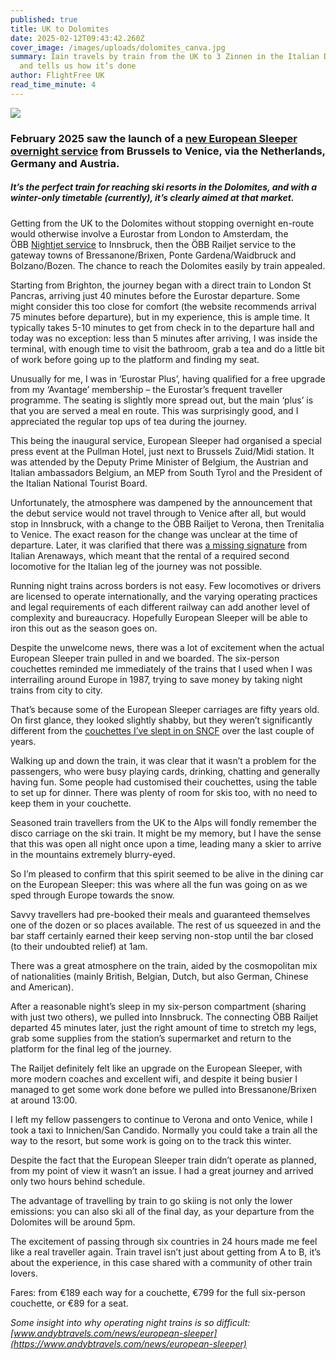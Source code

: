 ```yaml
---
published: true
title: UK to Dolomites
date: 2025-02-12T09:43:42.260Z
cover_image: /images/uploads/dolomites_canva.jpg
summary: Iain travels by train from the UK to 3 Zinnen in the Italian Dolomites
  and tells us how it’s done
author: FlightFree UK
read_time_minute: 4
---
```

![](/images/uploads/dolomites_ski_canva.jpg)

### February 2025 saw the launch of a [new European Sleeper overnight service](https://www.europeansleeper.eu/bolzano) from Brussels to Venice, via the Netherlands, Germany and Austria. 

##### It’s the perfect train for reaching ski resorts in the Dolomites, and with a winter-only timetable (currently), it’s clearly aimed at that market. 

Getting from the UK to the Dolomites without stopping overnight en-route would otherwise involve a Eurostar from London to Amsterdam, the ÖBB [Nightjet service](https://skiflightfree.org/tag/nightjet/) to Innsbruck, then the ÖBB Railjet service to the gateway towns of Bressanone/Brixen, Ponte Gardena/Waidbruck and Bolzano/Bozen. The chance to reach the Dolomites easily by train appealed.

Starting from Brighton, the journey began with a direct train to London St Pancras, arriving just 40 minutes before the Eurostar departure. Some might consider this too close for comfort (the website recommends arrival 75 minutes before departure), but in my experience, this is ample time. It typically takes 5-10 minutes to get from check in to the departure hall and today was no exception: less than 5 minutes after arriving, I was inside the terminal, with enough time to visit the bathroom, grab a tea and do a little bit of work before going up to the platform and finding my seat.

Unusually for me, I was in ‘Eurostar Plus’, having qualified for a free upgrade from my ‘Avantage’ membership – the Eurostar’s frequent traveller programme. The seating is slightly more spread out, but the main ‘plus’ is that you are served a meal en route. This was surprisingly good, and I appreciated the regular top ups of tea during the journey.

This being the inaugural service, European Sleeper had organised a special press event at the Pullman Hotel, just next to Brussels Zuid/Midi station. It was attended by the Deputy Prime Minister of Belgium, the Austrian and Italian ambassadors Belgium, an MEP from South Tyrol and the President of the Italian National Tourist Board.

Unfortunately, the atmosphere was dampened by the announcement that the debut service would not travel through to Venice after all, but would stop in Innsbruck, with a change to the ÖBB Railjet to Verona, then Trenitalia to Venice. The exact reason for the change was unclear at the time of departure. Later, it was clarified that there was [a missing signature](https://www.railtech.com/all/2025/02/07/european-sleeper-meltdown-the-missing-signature-that-sunk-the-brussels-venice-night-train/) from Italian Arenaways, which meant that the rental of a required second locomotive for the Italian leg of the journey was not possible. 

Running night trains across borders is not easy. Few locomotives or drivers are licensed to operate internationally, and the varying operating practices and legal requirements of each different railway can add another level of complexity and bureaucracy. Hopefully European Sleeper will be able to iron this out as the season goes on.

Despite the unwelcome news, there was a lot of excitement when the actual European Sleeper train pulled in and we boarded. The six-person couchettes reminded me immediately of the trains that I used when I was interrailing around Europe in 1987, trying to save money by taking night trains from city to city.

That’s because some of the European Sleeper carriages are fifty years old. On first glance, they looked slightly shabby, but they weren’t significantly different from the [couchettes I’ve slept in on SNCF](https://skiflightfree.org/uk-to-corsica-train-ferry-flight-free/) over the last couple of years.

Walking up and down the train, it was clear that it wasn’t a problem for the passengers, who were busy playing cards, drinking, chatting and generally having fun. Some people had customised their couchettes, using the table to set up for dinner. There was plenty of room for skis too, with no need to keep them in your couchette.

Seasoned train travellers from the UK to the Alps will fondly remember the disco carriage on the ski train. It might be my memory, but I have the sense that this was open all night once upon a time, leading many a skier to arrive in the mountains extremely blurry-eyed.

So I’m pleased to confirm that this spirit seemed to be alive in the dining car on the European Sleeper: this was where all the fun was going on as we sped through Europe towards the snow.

Savvy travellers had pre-booked their meals and guaranteed themselves one of the dozen or so places available. The rest of us squeezed in and the bar staff certainly earned their keep serving non-stop until the bar closed (to their undoubted relief) at 1am.

There was a great atmosphere on the train, aided by the cosmopolitan mix of nationalities (mainly British, Belgian, Dutch, but also German, Chinese and American).

After a reasonable night’s sleep in my six-person compartment (sharing with just two others), we pulled into Innsbruck. The connecting ÖBB Railjet departed 45 minutes later, just the right amount of time to stretch my legs, grab some supplies from the station’s supermarket and return to the platform for the final leg of the journey.

The Railjet definitely felt like an upgrade on the European Sleeper, with more modern coaches and excellent wifi, and despite it being busier I managed to get some work done before we pulled into Bressanone/Brixen at around 13:00. 

I left my fellow passengers to continue to Verona and onto Venice, while I took a taxi to Innichen/San Candido. Normally you could take a train all the way to the resort, but some work is going on to the track this winter.

Despite the fact that the European Sleeper train didn’t operate as planned, from my point of view it wasn’t an issue. I had a great journey and arrived only two hours behind schedule.

The advantage of travelling by train to go skiing is not only the lower emissions: you can also ski all of the final day, as your departure from the Dolomites will be around 5pm.

The excitement of passing through six countries in 24 hours made me feel like a real traveller again. Train travel isn’t just about getting from A to B, it’s about the experience, in this case shared with a community of other train lovers.

Fares: from €189 each way for a couchette, €799 for the full six-person couchette, or €89 for a seat.

*S﻿ome insight into why operating night trains is so difficult: [www.andybtravels.com/news/european-sleeper](https://www.andybtravels.com/news/european-sleeper)*